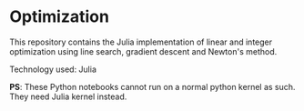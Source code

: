 # Optimization

This repository contains the Julia implementation of linear and integer optimization using line search, gradient descent and Newton's method.

Technology used: Julia

**PS**: These Python notebooks cannot run on a normal python kernel as such. They need Julia kernel instead.
